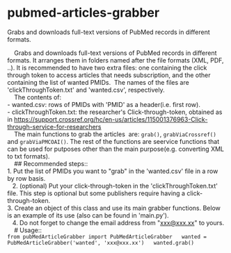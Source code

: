 # pubmed-articles-grabber
Grabs and downloads full-text versions of PubMed records in different formats.

    Grabs and downloads full-text versions of PubMed records in different formats. It arranges them in folders named after the file formats (XML, PDF, ..). It is recommended to have two extra files: one containing the click through token to access articles that needs subscription, and the other containing the list of wanted PMIDs.  The names of the files are 'clickThroughToken.txt' and 'wanted.csv', respectively.  
    
    The contents of:      
    - wanted.csv: rows of PMIDs with 'PMID' as a header(i.e. first row).     
    - clickThroughToken.txt: the researcher's Click-through-token, obtained as in https://support.crossref.org/hc/en-us/articles/115001376963-Click-through-service-for-researchers     
    
    The main functions to grab the articles  are: `grab()`, `grabViaCrossref()` and `grabViaPMCOAI()`. The rest of the functions are seervice functions that can be used for putposes other than the main purpose(e.g. converting XML to txt formats).    
    
    ## Recommended steps::  
    1. Put the list of PMIDs you want to "grab" in the 'wanted.csv' file in a row by row basis.    
    2. (optional) Put your click-through-token in the 'clickThroughToken.txt' file. This step is optional but some publishers require having a click-through-token.    
    3. Create an object of this class and use its main grabber functions. Below is an example of its use (also can be found in 'main.py').    
    4. Do not forget to change the email address from "xxx@xxx.xx" to yours.    
    
    # Usage::        
    ```
    from pubMedArticleGrabber import PubMedArticleGrabber  
    wanted = PubMedArticleGrabber('wanted', 'xxx@xxx.xx')  
    wanted.grab()  
    ```
